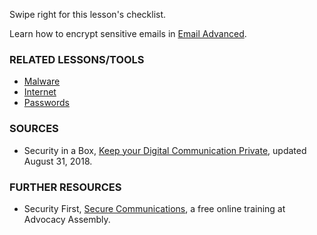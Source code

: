 [Title]: # (What now?)
[Order]: # (13)

Swipe right for this lesson's checklist.

Learn how to encrypt sensitive emails in [Email Advanced](umbrella://lesson/email/1).

### RELATED LESSONS/TOOLS

*   [Malware](umbrella://lesson/malware)
*   [Internet](umbrella://lesson/the-internet)
*   [Passwords](umbrella://lesson/passwords)

### SOURCES

*   Security in a Box, [Keep your Digital Communication Private](https://securityinabox.org/en/guide/secure-communication), updated August 31, 2018.

### FURTHER RESOURCES

* 	Security First, [Secure Communications](https://advocacyassembly.org/en/courses/33/#/chapter/1/lesson/1), a free online training at Advocacy Assembly.
